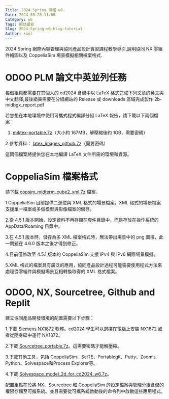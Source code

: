 ```yaml
---
Title: 2024 Spring 課程 w6
Date: 2024-03-28 11:00
Category: w6
Tags: 網誌編寫
Slug: 2024-Spring-w6-blog-tutorial
Author: kmol
---
```


2024 Spring 網際內容管理與協同產品設計實習課程教學導引,說明協同 NX 零組件繪圖以及 CoppeliaSim 場景模擬相關檔案格式.

<!-- PELICAN_END_SUMMARY -->

# ODOO PLM 論文中英並列任務
每個組員都需要在其個人的 cd2024 倉儲中以 LaTeX 格式完成下列文章的英文與中文翻譯,最後組員需要在分組網站的 Release 或 downloads 區域完成製作 2b-midbgx_report.pdf

若您想在本地環境中使用可攜式程式編譯分組 LaTeX 報告，請下載以下兩個檔案：

1. <a href="http://229.cycu.org/miktex-portable.7z">miktex-portable.7z</a>（大小約 167MB，解壓縮後約 1GB，需要密碼）

2.參考資料： <a href="http://229.cycu.org/latex_images_github.7z">latex_images_github.7z</a>（需要密碼）

這兩個檔案將提供您在本地編譯 LaTeX 文件所需的環境和資源。
# CoppeliaSim 檔案格式
請下載 <a href="https://mde.tw/cd2024/downloads/copsim_midterm_cube2_xml.7z">copsim_midterm_cube2_xml.7z</a> 檔案。

1.CoppeliaSim 目前提供二進位與 XML 格式的場景檔案。XML 格式的場景檔案支援單一檔案或多個模型與影像檔案的儲存。

2.從 4.5.1 版本開始，設定資料不再存儲在套件目錄中，而是存放在操作系統的 AppData/Roaming 目錄中。

3.在 4.5.1 版本時，儲存為多 XML 檔案格式時，無法帶出場景中的 png 圖檔，此一問題在 4.6.0 版本之後才得到修正。

4.目前僅修改至 4.5.1 版本的 CoppeliaSim 支援 IPv4 與 IPv6 網際場景模擬。

5.XML 格式的檔案具有廣泛的應用，協同產品設計過程可能需要使用程式方法來處理從零組件與模擬場景互相轉換取得的 XML 格式檔案。
# ODOO, NX, Sourcetree, Github and Replit
建立協同產品開發環境的配置需要以下步驟：

1.下載 <a href="https://nfuedu-my.sharepoint.com/personal/yen_nfu_edu_tw/_layouts/15/onedrive.aspx?id=%2Fpersonal%2Fyen%5Fnfu%5Fedu%5Ftw%2FDocuments%2F2024%2Fcd2024%2FSiemens%5FNX1872%2E7z&parent=%2Fpersonal%2Fyen%5Fnfu%5Fedu%5Ftw%2FDocuments%2F2024%2Fcd2024&ga=1">Siemens NX1872</a> 軟體。cd2024 學生可以選擇在電腦上安裝 NX1872 或者從隨身碟中運行 NX1872。

2.下載 <a href="http://229.cycu.org/SourceTree_portable.7z">Sourcetree_portable.7z</a>。這需要密碼才能解壓縮。

3.下載其他工具，包括 CoppeliaSim、SciTE、Portablegit、Putty、Zoomit、Python、Solvespace和Process Explorer等。

4.下載 <a href="https://mde.tw/cd2024/downloads/Solvespace_model%20_2d_for_cd2024_w6.7z">Solvespace_model_2d_for_cd2024_w6.7z</a>。

配置重點在於將 NX、Sourcetree 和 CoppeliaSim 的設定檔案與管理分組倉儲的權限存儲至可攜系統。並且需要從可攜系統啟動後的命令列中啟動這些應用程式。